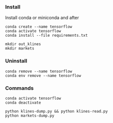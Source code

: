 ### Install
Install conda or miniconda and after
```
conda create --name tensorflow
conda activate tensorflow
conda install --file requirements.txt

mkdir out_klines
mkdir markets
```

### Uninstall
```uninstall
conda remove --name tensorflow
conda env remove --name tensorflow
```

### Commands
```
conda activate tensorflow   
conda deactivate

python klines-dump.py && python klines-read.py 
python markets-dump.py

```

